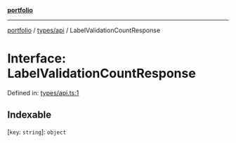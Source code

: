 [**portfolio**](../../../README.md)

***

[portfolio](../../../modules.md) / [types/api](../README.md) / LabelValidationCountResponse

# Interface: LabelValidationCountResponse

Defined in: [types/api.ts:1](https://github.com/tnorlund/Portfolio/blob/902f459effab4b5764459083fda3644fa8c06fc8/portfolio/types/api.ts#L1)

## Indexable

\[`key`: `string`\]: `object`
